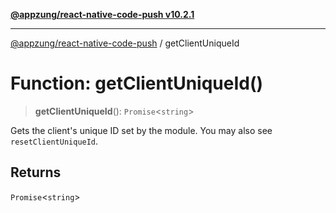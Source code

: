[**@appzung/react-native-code-push v10.2.1**](../README.md)

---

[@appzung/react-native-code-push](../README.md) / getClientUniqueId

# Function: getClientUniqueId()

> **getClientUniqueId**(): `Promise`\<`string`\>

Gets the client's unique ID set by the module. You may also see `resetClientUniqueId`.

## Returns

`Promise`\<`string`\>
